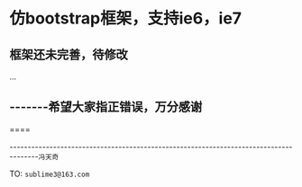 仿bootstrap框架，支持ie6，ie7
========
框架还未完善，待修改
-----

...


-------希望大家指正错误，万分感谢
-------

====

--------------------------------------------------------------------------------------`冯天奇`

TO:  `sublime3@163.com`
